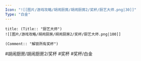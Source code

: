 ```yaml
---
Icon: "![[图片/游戏攻略/胡闹厨房/胡闹厨房2/奖杯/厨艺大师.png|30]]"
Type: "白金"
---
```

```ad-common-platinum-trophy
title: (Title:: "厨艺大师")
![[图片/游戏攻略/胡闹厨房/胡闹厨房2/奖杯/厨艺大师.png|100]]

(Comment:: "解锁所有奖杯")
```

#胡闹厨房/胡闹厨房2/奖杯 #奖杯 #奖杯/白金
